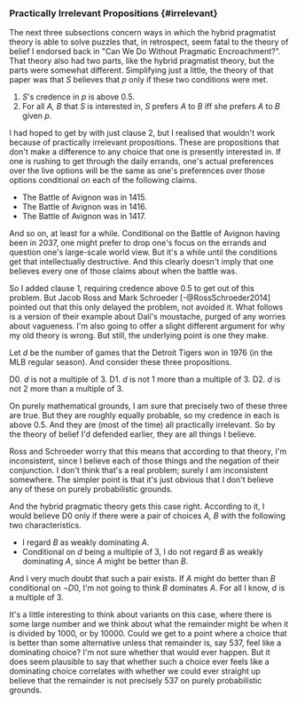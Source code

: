 ### Practically Irrelevant Propositions {#irrelevant}

The next three subsections concern ways in which the hybrid pragmatist theory is able to solve puzzles that, in retrospect, seem fatal to the theory of belief I endorsed back in "Can We Do Without Pragmatic Encroachment?". That theory also had two parts, like the hybrid pragmatist theory, but the parts were somewhat different. Simplifying just a little, the theory of that paper was that _S_ believes that $p$ only if these two conditions were met.

1. _S_'s credence in $p$ is above 0.5.
2. For all _A, B_ that _S_ is interested in, _S_ prefers _A_ to _B_ iff she prefers _A_ to _B_ given $p$.

I had hoped to get by with just clause 2, but I realised that wouldn't work because of practically irrelevant propositions. These are propositions that don't make a difference to any choice that one is presently interested in. If one is rushing to get through the daily errands, one's actual preferences over the live options will be the same as one's preferences over those options conditional on each of the following claims.

* The Battle of Avignon was in 1415.
* The Battle of Avignon was in 1416.
* The Battle of Avignon was in 1417.

And so on, at least for a while. Conditional on the Battle of Avignon having been in 2037, one might prefer to drop one's focus on the errands and question one's large-scale world view. But it's a while until the conditions get that intellectually destructive. And this clearly doesn't imply that one believes every one of those claims about when the battle was.

So I added clause 1, requiring credence above 0.5 to get out of this problem. But Jacob Ross and Mark Schroeder [-@RossSchroeder2014] pointed out that this only delayed the problem, not avoided it. What follows is a version of their example about Dalí's moustache, purged of any worries about vagueness. I'm also going to offer a slight different argument for why my old theory is wrong. But still, the underlying point is one they make.

Let *d* be the number of games that the Detroit Tigers won in 1976 (in the MLB regular season). And consider these three propositions.

D0.  $d$ is not a multiple of 3.
D1.  $d$ is not 1 more than a multiple of 3.
D2.  $d$ is not 2 more than a multiple of 3.

On purely mathematical grounds, I am sure that precisely two of these three are true. But they are roughly equally probable, so my credence in each is above 0.5. And they are (most of the time) all practically irrelevant. So by the theory of belief I'd defended earlier, they are all things I believe.

Ross and Schroeder worry that this means that according to that theory, I'm inconsistent, since I believe each of those things and the negation of their conjunction. I don't think that's a real problem; surely I am inconsistent somewhere. The simpler point is that it's just obvious that I don't believe any of these on purely probabilistic grounds.

And the hybrid pragmatic theory gets this case right. According to it, I would believe D0 only if there were a pair of choices _A, B_ with the following two characteristics.

* I regard _B_ as weakly dominating _A_.
* Conditional on $d$ being a multiple of 3, I do not regard _B_ as weakly dominating _A_, since _A_ might be better than _B_.

And I very much doubt that such a pair exists. If _A_ might do better than _B_ conditional on $\neg D0$, I'm not going to think _B_ dominates _A_. For all I know, $d$ is a multiple of 3.

It's a little interesting to think about variants on this case, where there is some large number and we think about what the remainder might be when it is divided by 1000, or by 10000. Could we get to a point where a choice that is better than some alternative unless that remainder is, say 537, feel like a dominating choice? I'm not sure whether that would ever happen. But it does seem plausible to say that whether such a choice ever feels like a dominating choice correlates with whether we could ever straight up believe that the remainder is not precisely 537 on purely probabilistic grounds.
